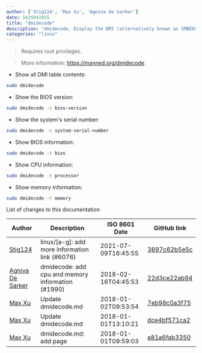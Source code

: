 ```yaml
---
author: ['Stig124', 'Max Xu', 'Agniva De Sarker']
date: 1625841955
title: "dmidecode"
description: "dmidecode, Display the DMI (alternatively known as SMBIOS) table contents in a human-readable format."
categories: "linux"
---
```

> Requires root privileges.

> More information: <https://manned.org/dmidecode>.

- Show all DMI table contents:

```bash
sudo dmidecode
```

- Show the BIOS version:

```bash
sudo dmidecode -s bios-version
```

- Show the system's serial number:

```bash
sudo dmidecode -s system-serial-number
```

- Show BIOS information:

```bash
sudo dmidecode -t bios
```

- Show CPU information:

```bash
sudo dmidecode -t processor
```

- Show memory information:

```bash
sudo dmidecode -t memory
```
List of changes to this documentation


Author | Description | ISO 8601 Date | GitHub link
------|-----|-----|-----
[Stig124](mailto:stigpro@outlook.fr) | linux/[a-g]: add more information link (#6076) | 2021-07-09T16:45:55 | [3697c62b5e5c](https://github.com/tldr-pages/tldr/commit/3697c62b5e5cd9bae7a99c591cb81d1ddcfbf792)
[Agniva De Sarker](mailto:agnivade@yahoo.co.in) | dmidecode: add cpu and memory information (#1990) | 2018-02-16T04:45:53 | [22d3ce22ab94](https://github.com/tldr-pages/tldr/commit/22d3ce22ab94027c70d25dabb430d0cc7368d439)
[Max Xu](mailto:xuhuan@live.cn) | Update dmidecode.md | 2018-01-02T09:53:54 | [7eb98c0a3f75](https://github.com/tldr-pages/tldr/commit/7eb98c0a3f753ce3f9e208960000c7cb8b084f31)
[Max Xu](mailto:xuhuan@live.cn) | Update dmidecode.md | 2018-01-01T13:10:21 | [dce4bf571ca2](https://github.com/tldr-pages/tldr/commit/dce4bf571ca284aecf33364d1727d3751968ad61)
[Max Xu](mailto:xuhuan@live.cn) | dmidecode.md: add page | 2018-01-01T09:59:03 | [a81a6fab3350](https://github.com/tldr-pages/tldr/commit/a81a6fab3350410b8548c455025821f82cccf125)


